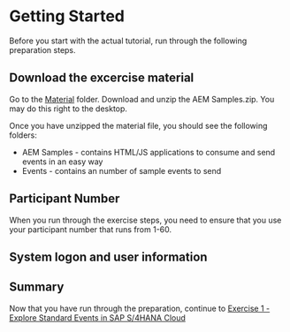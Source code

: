 # Getting Started

Before you start with the actual tutorial, run through the following preparation steps.

## Download the excercise material

Go to the [Material](./././main/material) folder. Download and unzip the AEM Samples.zip. You may do this right to the desktop.



Once you have unzipped the material file, you should see the following folders:

- AEM Samples - contains HTML/JS applications to consume and send events in an easy way
- Events - contains an number of sample events to send

## Participant Number

When you run through the exercise steps, you need to ensure that you use your participant number that runs from 1-60.

## System logon and user information

## Summary

Now that you have run through the preparation, continue to [Exercise 1 - Explore Standard Events in SAP S/4HANA Cloud](../ex1/README.md)
